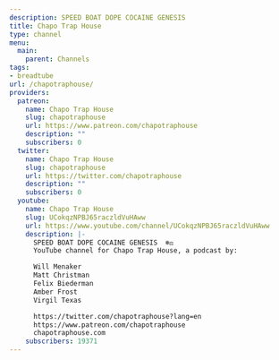 ```yaml
---
description: SPEED BOAT DOPE COCAINE GENESIS
title: Chapo Trap House
type: channel
menu:
  main:
    parent: Channels
tags:
- breadtube
url: /chapotraphouse/
providers:
  patreon:
    name: Chapo Trap House
    slug: chapotraphouse
    url: https://www.patreon.com/chapotraphouse
    description: ""
    subscribers: 0
  twitter:
    name: Chapo Trap House
    slug: chapotraphouse
    url: https://twitter.com/chapotraphouse
    description: ""
    subscribers: 0
  youtube:
    name: Chapo Trap House
    slug: UCokqzNPBJ65raczldVuHAww
    url: https://www.youtube.com/channel/UCokqzNPBJ65raczldVuHAww
    description: |-
      SPEED BOAT DOPE COCAINE GENESIS  ❄️⚖
      YouTube channel for Chapo Trap House, a podcast by:

      Will Menaker
      Matt Christman
      Felix Biederman
      Amber Frost
      Virgil Texas

      https://twitter.com/chapotraphouse?lang=en
      https://www.patreon.com/chapotraphouse
      chapotraphouse.com
    subscribers: 19371
---
```

